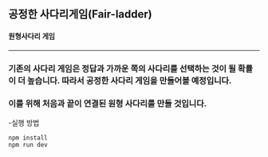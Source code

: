## 공정한 사다리게임(Fair-ladder)
#### 원형사다리 게임 
----
### 기존의 사다리 게임은 정답과 가까운 쪽의 사다리를 선택하는 것이 될 확률이 더 높습니다. 따라서 공정한 사다리 게임을 만들어볼 예정입니다.

### 이를 위해 처음과 끝이 연결된 원형 사다리를 만들 것입니다.

-실행 방법

```
npm install
npm run dev
```
